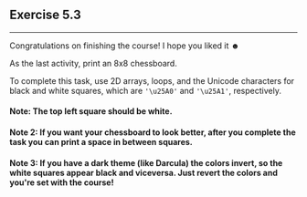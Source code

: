 ## Exercise 5.3

***

Congratulations on finishing the course! I hope you liked it ☻

As the last activity, print an 8x8 chessboard.

To complete this task, use 2D arrays, loops, and the Unicode
characters for black and white squares, which are
`'\u25A0'` and `'\u25A1'`, respectively.

#### Note: The top left square should be white.

#### Note 2: If you want your chessboard to look better, after you complete the task you can print a space in between squares.

#### Note 3: If you have a dark theme (like Darcula) the colors invert, so the white squares appear black and viceversa. Just revert the colors and you're set with the course!